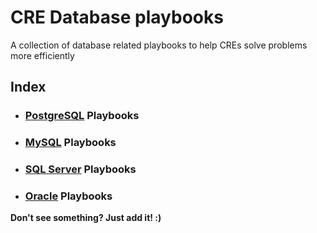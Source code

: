 # CRE Database playbooks   

A collection of database related playbooks to help CREs solve problems more efficiently   

## Index

* ### [PostgreSQL](postgres/README.md) Playbooks
* ### [MySQL](mysql/README.md) Playbooks
* ### [SQL Server](sqlserver/README.md) Playbooks
* ### [Oracle](oracle/README.md) Playbooks

**Don't see something? Just add it! :)**   
